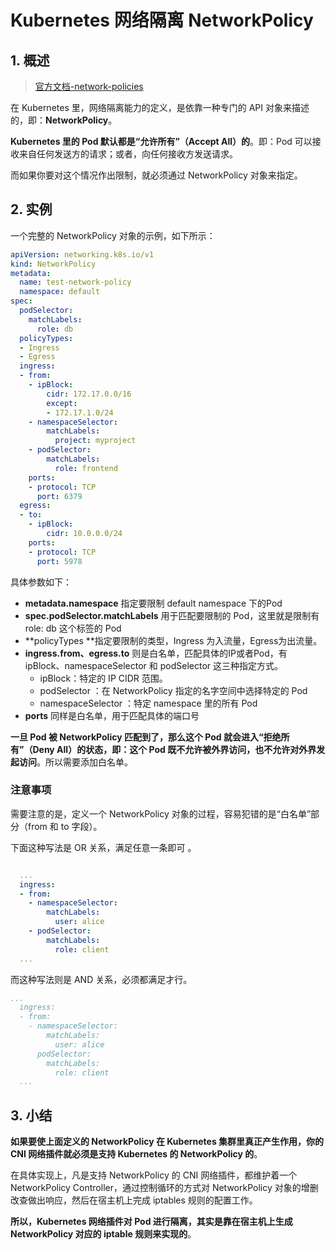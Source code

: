 # Kubernetes 网络隔离 NetworkPolicy

## 1. 概述

> [官方文档-network-policies](https://kubernetes.io/docs/concepts/services-networking/network-policies/)



在 Kubernetes 里，网络隔离能力的定义，是依靠一种专门的 API 对象来描述的，即：**NetworkPolicy**。

**Kubernetes 里的 Pod 默认都是“允许所有”（Accept All）的**。即：Pod 可以接收来自任何发送方的请求；或者，向任何接收方发送请求。

而如果你要对这个情况作出限制，就必须通过 NetworkPolicy 对象来指定。



## 2. 实例

一个完整的 NetworkPolicy 对象的示例，如下所示：

```yaml
apiVersion: networking.k8s.io/v1
kind: NetworkPolicy
metadata:
  name: test-network-policy
  namespace: default
spec:
  podSelector:
    matchLabels:
      role: db
  policyTypes:
  - Ingress
  - Egress
  ingress:
  - from:
    - ipBlock:
        cidr: 172.17.0.0/16
        except:
        - 172.17.1.0/24
    - namespaceSelector:
        matchLabels:
          project: myproject
    - podSelector:
        matchLabels:
          role: frontend
    ports:
    - protocol: TCP
      port: 6379
  egress:
  - to:
    - ipBlock:
        cidr: 10.0.0.0/24
    ports:
    - protocol: TCP
      port: 5978
```

具体参数如下：

* **metadata.namespace** 指定要限制 default namespace 下的Pod
* **spec.podSelector.matchLabels** 用于匹配要限制的 Pod，这里就是限制有 role: db 这个标签的 Pod
* **policyTypes **指定要限制的类型，Ingress 为入流量，Egress为出流量。
* **ingress.from、egress.to** 则是白名单，匹配具体的IP或者Pod，有 ipBlock、namespaceSelector 和 podSelector 这三种指定方式。
  * ipBlock：特定的 IP CIDR 范围。
  * podSelector ：在 NetworkPolicy 指定的名字空间中选择特定的 Pod
  * namespaceSelector ：特定 namespace 里的所有 Pod
* **ports** 同样是白名单，用于匹配具体的端口号



**一旦 Pod 被 NetworkPolicy 匹配到了，那么这个 Pod 就会进入“拒绝所有”（Deny All）的状态，即：这个 Pod 既不允许被外界访问，也不允许对外界发起访问**。所以需要添加白名单。



### 注意事项

需要注意的是，定义一个 NetworkPolicy 对象的过程，容易犯错的是“白名单”部分（from 和 to 字段）。

下面这种写法是 OR 关系，满足任意一条即可 。

```yaml

  ...
  ingress:
  - from:
    - namespaceSelector:
        matchLabels:
          user: alice
    - podSelector:
        matchLabels:
          role: client
  ...
```

而这种写法则是 AND 关系，必须都满足才行。

```yaml
...
  ingress:
  - from:
    - namespaceSelector:
        matchLabels:
          user: alice
      podSelector:
        matchLabels:
          role: client
  ...
```





## 3. 小结

**如果要使上面定义的 NetworkPolicy 在 Kubernetes 集群里真正产生作用，你的 CNI 网络插件就必须是支持 Kubernetes 的 NetworkPolicy 的**。

在具体实现上，凡是支持 NetworkPolicy 的 CNI 网络插件，都维护着一个 NetworkPolicy Controller，通过控制循环的方式对 NetworkPolicy 对象的增删改查做出响应，然后在宿主机上完成 iptables 规则的配置工作。

**所以，Kubernetes 网络插件对 Pod 进行隔离，其实是靠在宿主机上生成 NetworkPolicy 对应的 iptable 规则来实现的**。

